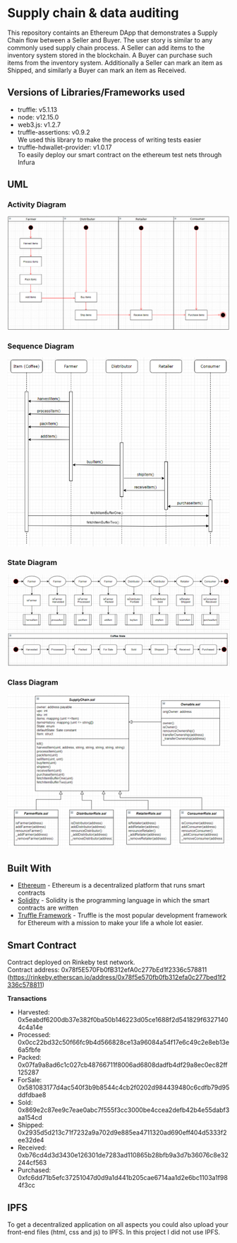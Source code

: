 # Supply chain & data auditing

This repository containts an Ethereum DApp that demonstrates a Supply Chain flow between a Seller and Buyer. The user story is similar to any commonly used supply chain process. A Seller can add items to the inventory system stored in the blockchain. A Buyer can purchase such items from the inventory system. Additionally a Seller can mark an item as Shipped, and similarly a Buyer can mark an item as Received.

## Versions of Libraries/Frameworks used

- truffle: v5.1.13
- node: v12.15.0
- web3.js: v1.2.7
- truffle-assertions: v0.9.2  
    We used this library to make the process of writing tests easier
- truffle-hdwallet-provider: v1.0.17  
    To easily deploy our smart contract on the ethereum test nets through Infura


## UML

### Activity Diagram

![activity](https://raw.githubusercontent.com/rmotmans/Supply-Chain-Dapp/master/images/Activity_Diagram.png)

### Sequence Diagram

![sequence](https://raw.githubusercontent.com/rmotmans/Supply-Chain-Dapp/master/images/Sequence_Diagram.png)

### State Diagram

![state](https://raw.githubusercontent.com/rmotmans/Supply-Chain-Dapp/master/images/State_Diagram.png)

### Class Diagram

![class](https://raw.githubusercontent.com/rmotmans/Supply-Chain-Dapp/master/images/Class_Diagram.png)

## Built With

* [Ethereum](https://www.ethereum.org/) - Ethereum is a decentralized platform that runs smart contracts
* [Solidity](https://solidity.readthedocs.io) - Solidity is the programming language in which the smart contracts are written
* [Truffle Framework](http://truffleframework.com/) - Truffle is the most popular development framework for Ethereum with a mission to make your life a whole lot easier.

## Smart Contract

Contract deployed on Rinkeby test network.  
Contract address: 0x78f5E570Fb0fB312efA0c277bEd1f2336c578811 (https://rinkeby.etherscan.io/address/0x78f5e570fb0fb312efa0c277bed1f2336c578811)  

**Transactions**
- Harvested: 0x5eabdf6200db37e382f0ba50b146223d05ce1688f2d541829f63271404c4a14e
- Processed: 0x0cc22bd32c50f66fc9b4d566828ce13a96084a54f17e6c49c2e8eb13e6a5fbfe
- Packed: 0x07fa9a8ad6c1c027cb48766711f8006ad6808dadfb4df29a8ec0ec82ff125287
- ForSale: 0x581083177d4ac540f3b9b8544c4cb2f0202d984439480c6cdfb79d95ddfdbae8
- Sold: 0x869e2c87ee9c7eae0abc7f555f3cc3000be4ccea2defb42b4e55dabf3aa154cd
- Shipped: 0x2935d5d213c71f7232a9a702d9e885ea4711320ad690eff404d5333f2ee32de4
- Received: 0xb76cd4d3d3430e126301de7283ad110865b28bfb9a3d7b36076c8e32244cf563
- Purchased: 0xfc6dd71b5efc37251047d0d9a1d441b205cae6714aa1d2e6bc1103a1f984f3cc

## IPFS

To get a decentralized application on all aspects you could also upload your front-end files (html, css and js) to IPFS.
In this project I did not use IPFS.
